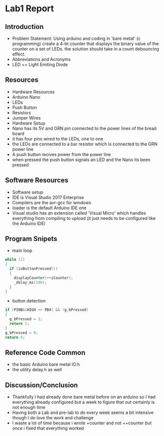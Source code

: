 # Lab1 Report

## Introduction
- Problem Statement: Using arduino and coding in 'bare metal' (c programming) create a 4-bt counter that displays the binary value of the counter on a set of LEDs. the solution should take in a count debouncing effect.
- Abbreviations and Acronyms
 - LED == Light Emiting Diode
 
## Resources 
- Hardware Resources
 - Arduino Nano
 - LEDs
 - Push Button
 - Resistors
 - Jumper Wires
- Hardware Setup
 - Nano has its 5V and GRN pin connected to the power lines of the bread board
 - it has four pins wired to the LEDs, one to one
 - the LEDs are connected to a bar resistor which is connected to the GRN power line
 - A push button recives power from the power line
 - when pressed the push button signals an LED and the Nano its been pressed

## Software Resources
- Software setup
 - IDE is Visual Studio 2017 Enterprise
 - Compilers are the avr-gcc for windows
 - loader is the default Arduino IDE one
 - Visual studio has an extension called 'Visual Micro' which handles everything from compiling to upload (it just needs to be configured like the Arduino IDE)
 
## Program Snipets
- main loop
```c
while (1)
{
  if (isButtonPressed())
  {
    displayCounter(++iCounter);
	_delay_ms(100);
  }
}
```
- button detection
```c
if (PINB&(HIGH << PB4) && !g_bPressed)
{
  g_bPressed = 1;
  return 1;
}
g_bPressed = 0;
return 0;
```

## Reference Code Common
- the basic Arduino bare metal IO.h
- the utility delay.h as well

## Discussion/Conclusion
- Thankfully I had already done bare metal before on an arduino so I had everything already configured but a week to figure that out certainly is not enough time
- Having both a Lab and pre-lab to do every week seems a bit intensive though I do love the work and challenge
- I waste a lot of time because i wrote +counter and not ++counter but once i fixed that everything worked
